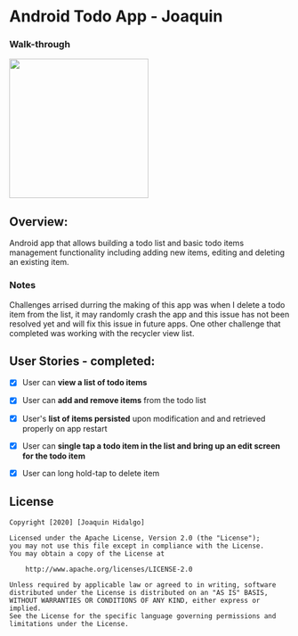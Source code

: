 # Android Todo App - Joaquin

### Walk-through

<img src="https://media.giphy.com/media/CKWtq81fp3NQ4yE4Bf/giphy.gif" width=250><br>

## Overview:
Android app that allows building a todo list and basic todo items management functionality including adding new items, editing and deleting an existing item.

### Notes
Challenges arrised durring the making of this app was when I delete a todo item from the list, it may randomly crash the app and this issue has not been resolved yet and will fix this issue in future apps. One other challenge that completed was working with the recycler view list.

## User Stories - completed:

* [x] User can **view a list of todo items**
* [x] User can **add and remove items** from the todo list
* [x] User's **list of items persisted** upon modification and and retrieved properly on app restart

* [x] User can **single tap a todo item in the list and bring up an edit screen for the todo item**
* [X] User can long hold-tap to delete item


## License

    Copyright [2020] [Joaquin Hidalgo]

    Licensed under the Apache License, Version 2.0 (the "License");
    you may not use this file except in compliance with the License.
    You may obtain a copy of the License at

        http://www.apache.org/licenses/LICENSE-2.0

    Unless required by applicable law or agreed to in writing, software
    distributed under the License is distributed on an "AS IS" BASIS,
    WITHOUT WARRANTIES OR CONDITIONS OF ANY KIND, either express or implied.
    See the License for the specific language governing permissions and
    limitations under the License.
